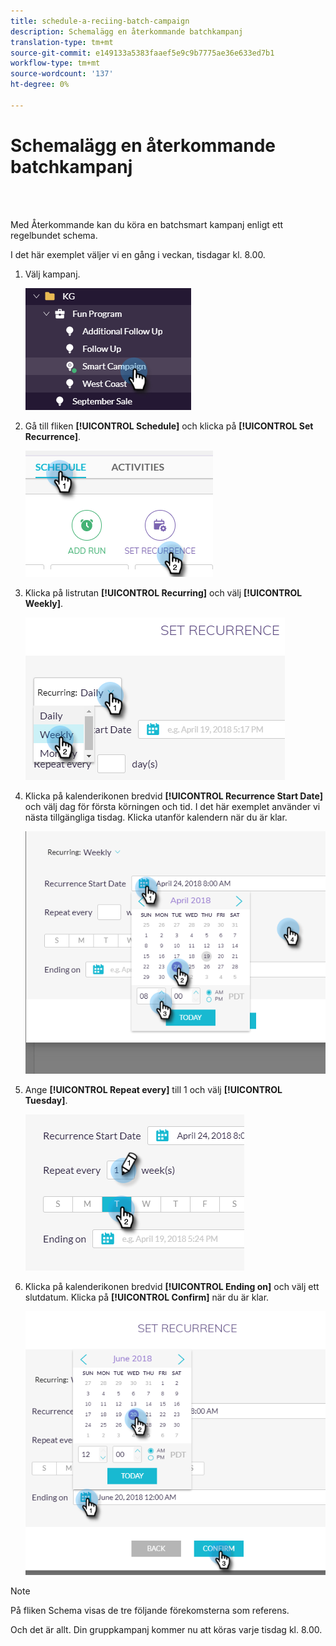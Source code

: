 ```yaml
---
title: schedule-a-reciing-batch-campaign
description: Schemalägg en återkommande batchkampanj
translation-type: tm+mt
source-git-commit: e149133a5383faaef5e9c9b7775ae36e633ed7b1
workflow-type: tm+mt
source-wordcount: '137'
ht-degree: 0%

---
```



# Schemalägg en återkommande batchkampanj

<br> 

Med Återkommande kan du köra en batchsmart kampanj enligt ett regelbundet schema.

I det här exemplet väljer vi en gång i veckan, tisdagar kl. 8.00.

1. Välj kampanj.

   ![Bild ett](/help/sky/assets/smart-campaigns/schedule-a-recurring-batch-campaign/schedule-a-recurring-batch-campaign-1.png)

1. Gå till fliken **[!UICONTROL Schedule]** och klicka på **[!UICONTROL Set Recurrence]**.

   ![Bild två](/help/sky/assets/smart-campaigns/schedule-a-recurring-batch-campaign/schedule-a-recurring-batch-campaign-2.png)

1. Klicka på listrutan **[!UICONTROL Recurring]** och välj **[!UICONTROL Weekly]**.

   ![Bild tre](/help/sky/assets/smart-campaigns/schedule-a-recurring-batch-campaign/schedule-a-recurring-batch-campaign-3.png)

1. Klicka på kalenderikonen bredvid **[!UICONTROL Recurrence Start Date]** och välj dag för första körningen och tid. I det här exemplet använder vi nästa tillgängliga tisdag. Klicka utanför kalendern när du är klar.

   ![Bild fyra](/help/sky/assets/smart-campaigns/schedule-a-recurring-batch-campaign/schedule-a-recurring-batch-campaign-4.png)

1. Ange **[!UICONTROL Repeat every]** till 1 och välj **[!UICONTROL Tuesday]**.

   ![Bild fem](/help/sky/assets/smart-campaigns/schedule-a-recurring-batch-campaign/schedule-a-recurring-batch-campaign-5.png)

1. Klicka på kalenderikonen bredvid **[!UICONTROL Ending on]** och välj ett slutdatum. Klicka på **[!UICONTROL Confirm]** när du är klar.

   ![Bild sex](/help/sky/assets/smart-campaigns/schedule-a-recurring-batch-campaign/schedule-a-recurring-batch-campaign-6.png)

>[!NOTE]
>
>På fliken Schema visas de tre följande förekomsterna som referens.

Och det är allt. Din gruppkampanj kommer nu att köras varje tisdag kl. 8.00.

